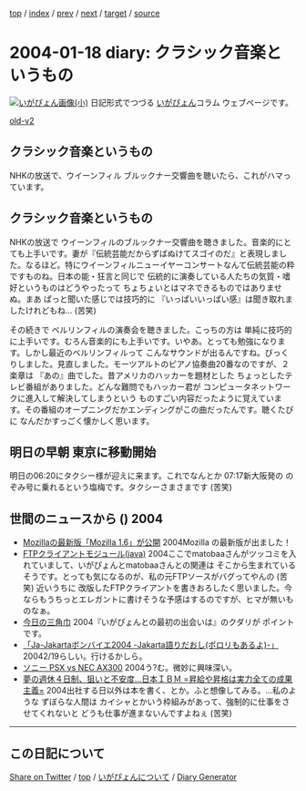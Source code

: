 [top](../index.html) 
 / [index](index.html) 
 / [prev](https://igapyon.github.io/diary/2004/ig040115.html) 
 / [next](https://igapyon.github.io/diary/2004/ig040119.html) 
 / [target](https://igapyon.github.io/diary/2004/ig040118.html) 
 / [source](https://github.com/igapyon/diary/blob/gh-pages/2004/ig040118.html.src.md) 

2004-01-18 diary: クラシック音楽というもの
=====================================================================================================
[![いがぴょん画像(小)](https://igapyon.github.io/diary/images/iga200306s.jpg "いがぴょん")](https://igapyon.github.io/diary/memo/memoigapyon.html) 日記形式でつづる [いがぴょん](https://igapyon.github.io/diary/memo/memoigapyon.html)コラム ウェブページです。

[old-v2](ig040118-orig.html)

## クラシック音楽というもの

NHKの放送で、ウイーンフィル ブルックナー交響曲を聴いたら、これがハマっています。


## クラシック音楽というもの

NHKの放送で ウイーンフィルのブルックナー交響曲を聴きました。音楽的にとても上手いです。妻が『伝統芸能だからずばぬけてスゴイのだ』と表現しました。なるほど。特にウイーンフィルニューイヤーコンサートなんて伝統芸能の粋ですものね。日本の能・狂言と同じで 伝統的に演奏している人たちの気質・嗜好というものはどうやったって ちょちょいとはマネできるものではありませぬ。まあ ぱっと聞いた感じでは技巧的に 『いっぱいいっぱい感』は聞き取れましたけれどもね… (苦笑)

その続きで ベルリンフィルの演奏会を聴きました。こっちの方は 単純に技巧的に上手いです。むろん音楽的にも上手いです。いやあ。とっても勉強になります。しかし最近のベルリンフィルって こんなサウンドが出るんですね。びっくりしました。見直しました。モーツアルトのピアノ協奏曲20番なのですが、２楽章は 『あの』曲でした。昔アメリカのハッカーを題材とした ちょっとしたテレビ番組がありました。どんな難問でもハッカー君が コンピュータネットワークに進入して解決してしまうという ものすごい内容だったように覚えています。その番組のオープニングだかエンディングがこの曲だったんです。聴くたびに なんだかすっごく懐かしく思います。

## 明日の早朝 東京に移動開始

明日の06:20にタクシー様が迎えに来ます。これでなんとか 07:17新大阪発の のぞみ号に乗れるという塩梅です。タクシーさまさまです
(苦笑)

## 世間のニュースから () 2004

* [Mozillaの最新版「Mozilla 1.6」が公開](http://www.itmedia.co.jp/enterprise/0401/16/epn04.html)  2004Mozilla の最新版が出ました！
* [FTPクライアントモジュール(java)](http://it.age.jp/soft001.html)  2004ここでmatobaaさんがツッコミを入れていまして、いがぴょんとmatobaaさんとの関連は そこから生まれているそうです。とっても気になるのが、私の元FTPソースがバグってやんの (苦笑) 近いうちに 改版したFTPクライアントを書きおろしたく思いました。今ならもうちっとエレガントに書けそうな予感はするのですが、ヒマが無いものなぁ。
* [今日の三角巾](http://matobaa.tdiary.net/20040116.html)  2004『いがぴょんとの最初の出会いは』のクダリが ポイントです。
* [「Ja-Jakartaボンバイエ2004 -Jakarta語りだおし(ポロリもあるよ)-」](http://www.jtc2004.com/conf_bof.html)  20042/19らしい。行けるかしら。
* [ソニー PSX vs NEC AX300](http://pcweb.mycom.co.jp/articles/2004/01/14/psxax300/)  2004う?む。微妙に興味深い。
* [夢の週休４日制、狙いと不安度…日本ＩＢＭ =昇給や昇格は実力全ての成果主義=](http://www.zakzak.co.jp/top/top0115_1_20.html)  2004出社する日以外は本を書く、とか。ふと想像してみる。…私のような ずぼらな人間は カイシャとかいう枠組みがあって、強制的に仕事をさせてくれないと どうも仕事が進まないんですよねぇ (苦笑)

----------------------------------------------------------------------------------------------------

## この日記について

[Share on Twitter](https://twitter.com/intent/tweet?hashtags=igapyon%2Cdiary%2C%E3%81%84%E3%81%8C%E3%81%B4%E3%82%87%E3%82%93&text=%E3%82%AF%E3%83%A9%E3%82%B7%E3%83%83%E3%82%AF%E9%9F%B3%E6%A5%BD%E3%81%A8%E3%81%84%E3%81%86%E3%82%82%E3%81%AE&url=https%3A%2F%2Figapyon.github.io%2Fdiary%2F2004%2Fig040118.html) / [top](../index.html) / [いがぴょんについて](https://igapyon.github.io/diary/memo/memoigapyon.html) / [Diary Generator](https://github.com/igapyon/igapyonv3)
